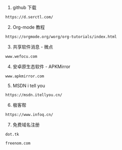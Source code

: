 1. github 下载

`https://d.serctl.com/`

2. Org-mode 教程

`https://orgmode.org/worg/org-tutorials/index.html`

3. 共享软件消息 - 微点

`www.wefocu.com`

4. 安卓原生态软件 - APKMirror

`www.apkmirror.com`

5. MSDN i tell you

`https://msdn.itellyou.cn/`

6. 极客帮

`https://www.infoq.cn/`

7. 免费域名注册

`dot.tk`

`freenom.com`
